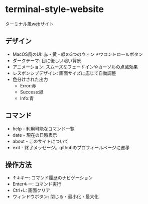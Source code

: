 # terminal-style-website
ターミナル風webサイト

## デザイン

- MacOS風のUI: 赤・黄・緑の3つのウィンドウコントロールボタン
- ダークテーマ: 目に優しい暗い背景
- アニメーション: スムーズなフェードインやカーソルの点滅効果
- レスポンシブデザイン: 画面サイズに応じて自動調整
- 色分けされた出力
    - Error:赤
    - Success:緑
    - Info:青

## コマンド

- help - 利用可能なコマンド一覧
- date - 現在の日時表示
- about - このサイトについて
- exit - 終了メッセージ。githubのプロフィールページに遷移

## 操作方法

- ↑↓キー: コマンド履歴のナビゲーション
- Enterキー: コマンド実行
- Ctrl+L: 画面クリア
- ウィンドウボタン: 閉じる・最小化・最大化